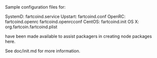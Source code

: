 Sample configuration files for:

SystemD: fartcoind.service
Upstart: fartcoind.conf
OpenRC:  fartcoind.openrc
         fartcoind.openrcconf
CentOS:  fartcoind.init
OS X:    org.fartcoin.fartcoind.plist

have been made available to assist packagers in creating node packages here.

See doc/init.md for more information.
